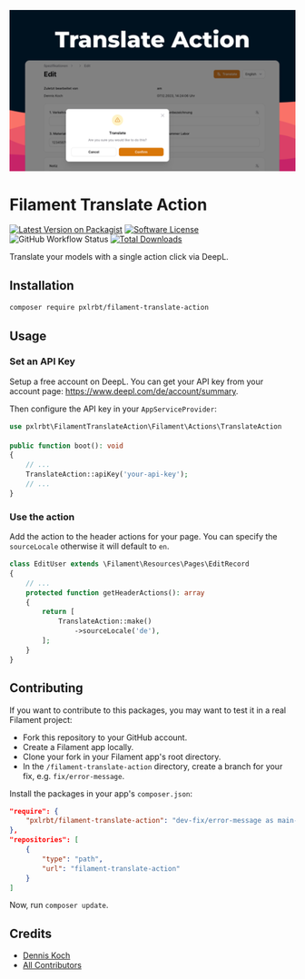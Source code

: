 <div class="filament-hidden">

![header](./.github/resources/header.png)

</div>

# Filament Translate Action

<div class="filament-hidden">

[![Latest Version on Packagist](https://img.shields.io/packagist/v/pxlrbt/filament-translate-action.svg?include_prereleases)](https://packagist.org/packages/pxlrbt/filament-translate-action)
[![Software License](https://img.shields.io/badge/license-MIT-brightgreen.svg)](LICENSE.md)
![GitHub Workflow Status](https://img.shields.io/github/actions/workflow/status/pxlrbt/filament-translate-action/code-style.yml?branch=main&label=Code%20style&style=flat-square)
[![Total Downloads](https://img.shields.io/packagist/dt/pxlrbt/filament-translate-action.svg)](https://packagist.org/packages/pxlrbt/filament-translate-action)

</div>

Translate your models with a single action click via DeepL.

## Installation

```bash
composer require pxlrbt/filament-translate-action
```

## Usage

### Set an API Key

Setup a free account on DeepL. You can get your API key from your account page: https://www.deepl.com/de/account/summary. 

Then configure the API key in your `AppServiceProvider`:

```php
use pxlrbt\FilamentTranslateAction\Filament\Actions\TranslateAction

public function boot(): void
{
    // ...
    TranslateAction::apiKey('your-api-key');
    // ...
}
```

### Use the action 

Add the action to the header actions for your page. You can specify the `sourceLocale` otherwise it will default to `en`.

```php
class EditUser extends \Filament\Resources\Pages\EditRecord
{
    // ...
    protected function getHeaderActions(): array
    {
        return [
            TranslateAction::make()
                ->sourceLocale('de'),
        ];
    }    
}
```


## Contributing

If you want to contribute to this packages, you may want to test it in a real Filament project:

- Fork this repository to your GitHub account.
- Create a Filament app locally.
- Clone your fork in your Filament app's root directory.
- In the `/filament-translate-action` directory, create a branch for your fix, e.g. `fix/error-message`.

Install the packages in your app's `composer.json`:

```json
"require": {
    "pxlrbt/filament-translate-action": "dev-fix/error-message as main-dev",
},
"repositories": [
    {
        "type": "path",
        "url": "filament-translate-action"
    }
]
```

Now, run `composer update`.

## Credits
- [Dennis Koch](https://github.com/pxlrbt)
- [All Contributors](../../contributors)
